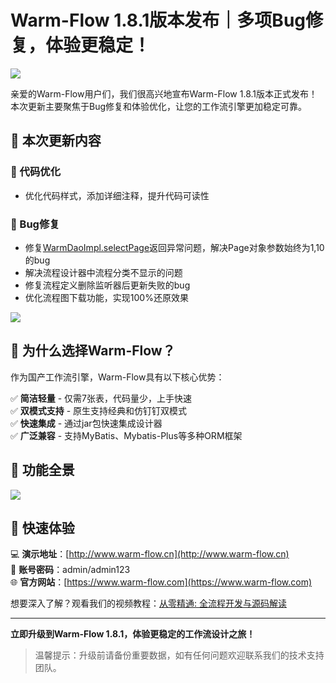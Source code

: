 # Warm-Flow 1.8.1版本发布｜多项Bug修复，体验更稳定！

![](https://foruda.gitee.com/images/1754530281717340950/b531c256_2218307.png)

亲爱的Warm-Flow用户们，我们很高兴地宣布Warm-Flow 1.8.1版本正式发布！本次更新主要聚焦于Bug修复和体验优化，让您的工作流引擎更加稳定可靠。

## 🔧 本次更新内容

### 🎨 代码优化
- 优化代码样式，添加详细注释，提升代码可读性

### 🐛 Bug修复
- 修复[WarmDaoImpl.selectPage](file:///home/minliuhua/IdeaProjects/min/RuoYi-Vue-Warm-Flow/warm-flow/warm-flow-orm/warm-flow-mybatis-plus/warm-flow-mybatis-plus-core/src/main/java/org/dromara/warm/flow/orm/dao/WarmDaoImpl.java#L64-L82)返回异常问题，解决Page对象参数始终为1,10的bug
- 解决流程设计器中流程分类不显示的问题
- 修复流程定义删除监听器后更新失败的bug
- 优化流程图下载功能，实现100%还原效果

![](https://foruda.gitee.com/images/1754530582498275502/be3acb55_2218307.png)

## 🌟 为什么选择Warm-Flow？

作为国产工作流引擎，Warm-Flow具有以下核心优势：

✅ **简洁轻量** - 仅需7张表，代码量少，上手快速<br>
✅ **双模式支持** - 原生支持经典和仿钉钉双模式<br>
✅ **快速集成** - 通过jar包快速集成设计器<br>
✅ **广泛兼容** - 支持MyBatis、Mybatis-Plus等多种ORM框架

## 🎯 功能全景

![](https://foruda.gitee.com/images/1749458482882123468/1ce24e01_2218307.png)

## 🚀 快速体验

💻 **演示地址**：[http://www.warm-flow.cn](http://www.warm-flow.cn)<br>
👤 **账号密码**：admin/admin123<br>
🌐 **官方网站**：[https://www.warm-flow.com](https://www.warm-flow.com)

想要深入了解？观看我们的视频教程：[从零精通: 全流程开发与源码解读](https://www.bilibili.com/video/BV1AWRGYEEVr/)

---

**立即升级到Warm-Flow 1.8.1，体验更稳定的工作流设计之旅！**

> 温馨提示：升级前请备份重要数据，如有任何问题欢迎联系我们的技术支持团队。

